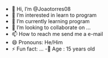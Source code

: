 - 👋 Hi, I’m @Joaotorres08
- 👀 I’m interested in learn to program
- 🌱 I’m currently learning program
- 💞️ I’m looking to collaborate on ...
- 📫 How to reach me send me a e-mail
- 😄 Pronouns: He/Him
- ⚡ Fun fact: ...
-🙂 Age : 15 years old
<!---
Joaotorres08/Joaotorres08 is a ✨ special ✨ repository because its `README.md` (this file) appears on your GitHub profile.
You can click the Preview link to take a look at your changes.
--->

